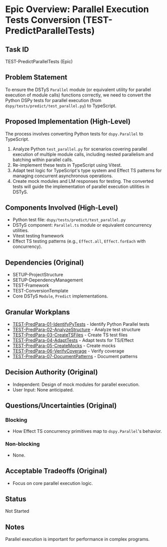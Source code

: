 # Epic Overview: Parallel Execution Tests Conversion (TEST-PredictParallelTests)

## Task ID
TEST-PredictParallelTests (Epic)

## Problem Statement
To ensure the DSTyS `Parallel` module (or equivalent utility for parallel execution of module calls) functions correctly, we need to convert the Python DSPy tests for parallel execution (from `dspy/tests/predict/test_parallel.py`) to TypeScript.

## Proposed Implementation (High-Level)
The process involves converting Python tests for `dspy.Parallel` to TypeScript.
1.  Analyze Python `test_parallel.py` for scenarios covering parallel execution of multiple module calls, including nested parallelism and batching within parallel calls.
2.  Re-implement these tests in TypeScript using Vitest.
3.  Adapt test logic for TypeScript's type system and Effect TS patterns for managing concurrent asynchronous operations.
4.  Create mock modules and LM responses for testing.
The converted tests will guide the implementation of parallel execution utilities in DSTyS.

## Components Involved (High-Level)
- Python test file: `dspy/tests/predict/test_parallel.py`
- DSTyS component: `Parallel.ts` module or equivalent concurrency utilities.
- Vitest testing framework
- Effect TS testing patterns (e.g., `Effect.all`, `Effect.forEach` with concurrency).

## Dependencies (Original)
- SETUP-ProjectStructure
- SETUP-DependencyManagement
- TEST-Framework
- TEST-ConversionTemplate
- Core DSTyS `Module`, `Predict` implementations.

## Granular Workplans
- [TEST-PredPara-01-IdentifyPyTests](../../Documentation/Plans/TEST-PredPara-01-IdentifyPyTests.md) - Identify Python Parallel tests
- [TEST-PredPara-02-AnalyzeStructure](../../Documentation/Plans/TEST-PredPara-02-AnalyzeStructure.md) - Analyze test structure
- [TEST-PredPara-03-CreateTSFiles](../../Documentation/Plans/TEST-PredPara-03-CreateTSFiles.md) - Create TS test files
- [TEST-PredPara-04-AdaptTests](../../Documentation/Plans/TEST-PredPara-04-AdaptTests.md) - Adapt tests for TS/Effect
- [TEST-PredPara-05-CreateMocks](../../Documentation/Plans/TEST-PredPara-05-CreateMocks.md) - Create mocks
- [TEST-PredPara-06-VerifyCoverage](../../Documentation/Plans/TEST-PredPara-06-VerifyCoverage.md) - Verify coverage
- [TEST-PredPara-07-DocumentPatterns](../../Documentation/Plans/TEST-PredPara-07-DocumentPatterns.md) - Document patterns

## Decision Authority (Original)
- Independent: Design of mock modules for parallel execution.
- User Input: None anticipated.

## Questions/Uncertainties (Original)
### Blocking
- How Effect TS concurrency primitives map to `dspy.Parallel`'s behavior.
### Non-blocking
- None.

## Acceptable Tradeoffs (Original)
- Focus on core parallel execution logic.

## Status
Not Started

## Notes
Parallel execution is important for performance in complex programs.